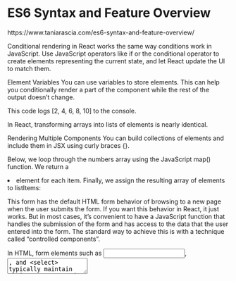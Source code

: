 <h1>ES6 Syntax and Feature Overview</h1>
https://www.taniarascia.com/es6-syntax-and-feature-overview/

Conditional rendering in React works the same way conditions work in JavaScript. Use JavaScript operators like if or the conditional operator to create elements representing the current state, and let React update the UI to match them.

Element Variables
You can use variables to store elements. This can help you conditionally render a part of the component while the rest of the output doesn’t change.

This code logs [2, 4, 6, 8, 10] to the console.

In React, transforming arrays into lists of elements is nearly identical.

Rendering Multiple Components
You can build collections of elements and include them in JSX using curly braces {}.

Below, we loop through the numbers array using the JavaScript map() function. We return a <li> element for each item. Finally, we assign the resulting array of elements to listItems:

This form has the default HTML form behavior of browsing to a new page when the user submits the form. If you want this behavior in React, it just works. But in most cases, it’s convenient to have a JavaScript function that handles the submission of the form and has access to the data that the user entered into the form. The standard way to achieve this is with a technique called “controlled components”.

In HTML, form elements such as <input>, <textarea>, and <select> typically maintain their own state and update it based on user input. In React, mutable state is typically kept in the state property of components, and only updated with setState().

We can combine the two by making the React state be the “single source of truth”. Then the React component that renders a form also controls what happens in that form on subsequent user input. An input form element whose value is controlled by React in this way is called a “controlled component”.

For example, if we want to make the previous example log the name when it is submitted, we can write the form as a controlled component:

We will start with a component called BoilingVerdict. It accepts the celsius temperature as a prop, and prints whether it is enough to boil the water:

Next, we will create a component called Calculator. It renders an <input> that lets you enter the temperature, and keeps its value in this.state.temperature.

Additionally, it renders the BoilingVerdict for the current input value.

In React, sharing state is accomplished by moving it up to the closest common ancestor of the components that need it. This is called “lifting state up”. We will remove the local state from the TemperatureInput and move it into the Calculator instead.

If the Calculator owns the shared state, it becomes the “source of truth” for the current temperature in both inputs. It can instruct them both to have values that are consistent with each other. Since the props of both TemperatureInput components are coming from the same parent Calculator component, the two inputs will always be in sync.

Let’s see how this works step by step.

First, we will replace this.state.temperature with this.props.temperature in the TemperatureInput component. For now, let’s pretend this.props.temperature already exists, although we will need to pass it from the Calculator in the future:

The onTemperatureChange prop will be provided together with the temperature prop by the parent Calculator component. It will handle the change by modifying its own local state, thus re-rendering both inputs with the new values. We will look at the new Calculator implementation very soon.

Before diving into the changes in the Calculator, let’s recap our changes to the TemperatureInput component. We have removed the local state from it, and instead of reading this.state.temperature, we now read this.props.temperature. Instead of calling this.setState() when we want to make a change, we now call this.props.onTemperatureChange(), which will be provided by the Calculator:

Let’s recap what happens when you edit an input:

React calls the function specified as onChange on the DOM <input>. In our case, this is the handleChange method in the TemperatureInput component.
The handleChange method in the TemperatureInput component calls this.props.onTemperatureChange() with the new desired value. Its props, including onTemperatureChange, were provided by its parent component, the Calculator.
When it previously rendered, the Calculator had specified that onTemperatureChange of the Celsius TemperatureInput is the Calculator’s handleCelsiusChange method, and onTemperatureChange of the Fahrenheit TemperatureInput is the Calculator’s handleFahrenheitChange method. So either of these two Calculator methods gets called depending on which input we edited.
Inside these methods, the Calculator component asks React to re-render itself by calling this.setState() with the new input value and the current scale of the input we just edited.
React calls the Calculator component’s render method to learn what the UI should look like. The values of both inputs are recomputed based on the current temperature and the active scale. The temperature conversion is performed here.
React calls the render methods of the individual TemperatureInput components with their new props specified by the Calculator. It learns what their UI should look like.
React calls the render method of the BoilingVerdict component, passing the temperature in Celsius as its props.
React DOM updates the DOM with the boiling verdict and to match the desired input values. The input we just edited receives its current value, and the other input is updated to the temperature after conversion.




<h1>React Tutorial: A Comprehensive Guide to learning React.js in 2018</h1>
https://ui.dev/reactjs-tutorial-a-comprehensive-guide-to-building-apps-with-react/